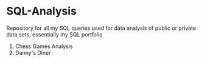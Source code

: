 # SQL-Analysis
Repository for all my SQL queries used for data analysis of public or private data sets, essentially my SQL portfolio

1. Chess Games Analysis
2. Danny's Diner
